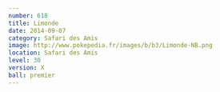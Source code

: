 ```yaml
---
number: 618
title: Limonde
date: 2014-09-07
category: Safari des Amis
image: http://www.pokepedia.fr/images/b/b3/Limonde-NB.png
location: Safari des Amis
level: 30
version: X
ball: premier
---
```

